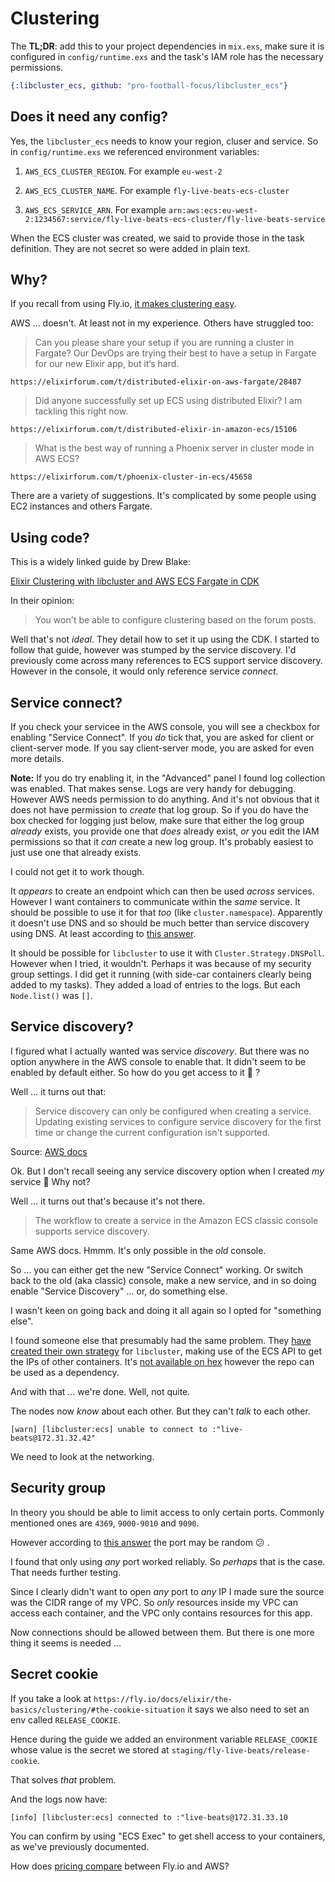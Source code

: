 # Clustering

The **TL;DR**: add this to your project dependencies in `mix.exs`, make sure it is configured in `config/runtime.exs` and the task's IAM role has the necessary permissions.

```elixir
{:libcluster_ecs, github: "pro-football-focus/libcluster_ecs"}
```

## Does it need any config?

Yes, the `libcluster_ecs` needs to know your region, cluser and service. So in `config/runtime.exs` we referenced environment variables:

1. `AWS_ECS_CLUSTER_REGION`. For example `eu-west-2`

2. `AWS_ECS_CLUSTER_NAME`. For example `fly-live-beats-ecs-cluster`

3. `AWS_ECS_SERVICE_ARN`. For example `arn:aws:ecs:eu-west-2:1234567:service/fly-live-beats-ecs-cluster/fly-live-beats-service`

When the ECS cluster was created, we said to provide those in the task definition. They are not secret so were added in plain text.

## Why?

If you recall from using Fly.io, [it makes clustering easy](https://fly.io/docs/elixir/the-basics/clustering/).

AWS ... doesn't. At least not in my experience. Others have struggled too:

> Can you please share your setup if you are running a cluster in Fargate? Our DevOps are trying their best to have a setup in Fargate for our new Elixir app, but it‘s hard.

`https://elixirforum.com/t/distributed-elixir-on-aws-fargate/28487`

> Did anyone successfully set up ECS using distributed Elixir? I am tackling this right now.

`https://elixirforum.com/t/distributed-elixir-in-amazon-ecs/15106`

> What is the best way of running a Phoenix server in cluster mode in AWS ECS?

`https://elixirforum.com/t/phoenix-cluster-in-ecs/45658`

There are a variety of suggestions. It's complicated by some people using EC2 instances and others Fargate.

## Using code?

This is a widely linked guide by Drew Blake:

[Elixir Clustering with libcluster and AWS ECS Fargate in CDK](https://dmblake.com/elixir-clustering-with-libcluster-and-aws-ecs-fargate-in-cdk)

In their opinion:

> You won't be able to configure clustering based on the forum posts.

Well that's not _ideal_. They detail how to set it up using the CDK. I started to follow that guide, however was stumped by the service discovery. I'd previously come across many references to ECS support service discovery. However in the console, it would only reference service _connect_.

## Service connect?

If you check your servicee in the AWS console, you will see a checkbox for enabling "Service Connect". If you _do_ tick that, you are asked for client or client-server mode. If you say client-server mode, you are asked for even more details.

**Note:** If you do try enabling it, in the "Advanced" panel I found log collection was enabled. That makes sense. Logs are very handy for debugging. However AWS needs permission to do anything. And it's not obvious that it does not have permission to _create_ that log group. So if you do have the box checked for logging just below, make sure that either the log group _already_ exists, you provide one that _does_ already exist, _or_ you edit the IAM permissions so that it _can_ create a new log group. It's probably easiest to just use one that already exists.

I could not get it to work though.

It _appears_ to create an endpoint which can then be used _across_ services. However I want containers to communicate within the _same_ service. It should be possible to use it for that _too_ (like `cluster.namespace`). Apparently it doesn't use DNS and so should be much better than service discovery using DNS. At least according to [this answer](https://stackoverflow.com/questions/76000775/aws-ecs-service-connect-versus-service-discovery).

It should be possible for `libcluster` to use it with `Cluster.Strategy.DNSPoll`. However when I tried, it wouldn't. Perhaps it was because of my security group settings. I did get it running (with side-car containers clearly being added to my tasks). They added a load of entries to the logs. But each `Node.list()` was `[]`.

## Service discovery?

I figured what I actually wanted was service _discovery_. But there was no option anywhere in the AWS console to enable that. It didn't seem to be enabled by default either. So how do you get access to it 🤔 ?

Well ... it turns out that:

> Service discovery can only be configured when creating a service. Updating existing services to configure service discovery for the first time or change the current configuration isn't supported.

Source: [AWS docs](https://docs.aws.amazon.com/AmazonECS/latest/developerguide/service-discovery.html)

Ok. But I don't recall seeing any service discovery option when I created _my_ service 🤔 Why not?

Well ... it turns out that's because it's not there.

> The workflow to create a service in the Amazon ECS classic console supports service discovery.

Same AWS docs. Hmmm. It's only possible in the _old_ console.

So ... you can either get the new "Service Connect" working. Or switch back to the old (aka classic) console, make a new service, and in so doing enable "Service Discovery" ... or, do something else.

I wasn't keen on going back and doing it all again so I opted for "something else".

I found someone else that presumably had the same problem. They [have created their own strategy](https://github.com/pro-football-focus/libcluster_ecs) for `libcluster`, making use of the ECS API to get the IPs of other containers. It's [not available on hex](https://github.com/pro-football-focus/libcluster_ecs/issues/1) however the repo can be used as a dependency.

And with that ... we're done. Well, not quite.

The nodes now _know_ about each other. But they can't _talk_ to each other.

```
[warn] [libcluster:ecs] unable to connect to :"live-beats@172.31.32.42"
```

We need to look at the networking.

## Security group

In theory you should be able to limit access to only certain ports. Commonly mentioned ones are `4369`, `9000-9010` and `9090`.

However according to [this answer](https://stackoverflow.com/a/35409199) the port may be random 😕 .

I found that only using _any_ port worked reliably. So _perhaps_ that is the case. That needs further testing.

Since I clearly didn't want to open _any_ port to _any_ IP I made sure the source was the CIDR range of my VPC. So _only_ resources inside my VPC can access each container, and the VPC only contains resources for this app.

Now connections should be allowed between them. But there is one more thing it seems is needed ...

## Secret cookie

If you take a look at `https://fly.io/docs/elixir/the-basics/clustering/#the-cookie-situation` it says we also need to set an env called `RELEASE_COOKIE`.

Hence during the guide we added an environment variable `RELEASE_COOKIE` whose value is the secret we stored at `staging/fly-live-beats/release-cookie`.

That solves _that_ problem.

And the logs now have:

```
[info] [libcluster:ecs] connected to :"live-beats@172.31.33.10
```

You can confirm by using "ECS Exec" to get shell access to your containers, as we've previously documented.

How does [pricing compare](/docs/10-pricing.md) between Fly.io and AWS?
